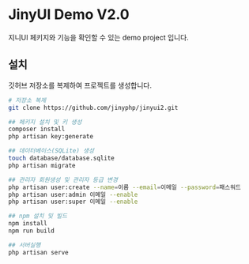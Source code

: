 # JinyUI Demo V2.0
지니UI 페키지와 기능을 확인할 수 있는 demo project 입니다.

## 설치
깃허브 저장소를 복제하여 프로젝트를 생성합니다.

```bash
# 저장소 복제
git clone https://github.com/jinyphp/jinyui2.git

## 페키지 설치 및 키 생성
composer install
php artisan key:generate

## 데이터베이스(SQLite) 생성
touch database/database.sqlite
php artisan migrate

## 관리자 회원생성 및 관리자 등급 변경
php artisan user:create --name=이름 --email=이메일 --password=패스워드
php artisan user:admin 이메일 --enable
php artisan user:super 이메일 --enable

## npm 설치 및 빌드
npm install
npm run build

## 서버실행
php artisan serve
```

